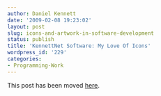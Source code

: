 ```yaml
---
author: Daniel Kennett
date: '2009-02-08 19:23:02'
layout: post
slug: icons-and-artwork-in-software-development
status: publish
title: 'KennettNet Software: My Love Of Icons'
wordpress_id: '229'
categories:
- Programming-Work
---
```


This post has been moved <a href="http://www.kennettnet.co.uk/blog/full/my_love_of_icons/">here</a>.